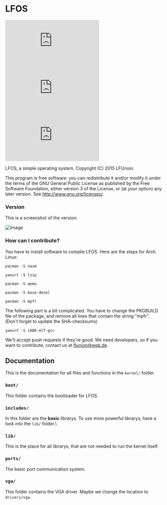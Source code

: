# LFOS
![Image](http://lfunion.bplaced.net/SmartImage/image.php?category=License&description=GPL3&color=083)
![Image](http://lfunion.bplaced.net/SmartImage/image.php?category=Stars&description=0&color=C93)
![Image](http://lfunion.bplaced.net/SmartImage/image.php?category=Forks&description=0)

LFOS, a simple operating system.
Copyright (C) 2015 LFUnion.

This program is free software: you can redistribute it and/or modify
it under the terms of the GNU General Public License as published by
the Free Software Foundation, either version 3 of the License, or
(at your option) any later version. See http://www.gnu.org/licenses/.

### Version
This is a screenshot of the version:

![Image](http://lfunion.bplaced.net/githubimages/lfos.png)

### How can I contribute?
You have to install software to compile LFOS. Here are the steps for Arch Linux:

`pacman -S nasm`

`yaourt -S lzip`

`pacman -S qemu`

`pacman -S base-devel`

`pacman -S mpfr`

The following part is a bit complicated. You have to change the PKGBUILD file of the package, and remove all lines that contain the
string "mpfr". (Don't forget to update the SHA-checksums)

`yaourt -S i686-elf-gcc`


We'll accept push requests if they're good. We need developers, so if you 
want to contribute, contact us at <lfunion@web.de>.

## Documentation
This is the documentation for all files and functions in the `kernel/` folder.

### `boot/`
This folder contains the bootloader for LFOS.

### `includes/`
In this folder are the **basic** librarys. To use more powerful librarys, have a look into the `lib/` folder.\

### `lib/`
This is the place for all librarys, that are not needed to run the kernel itself.

### `ports/`
The basic port communication system.

### `vga/`
This folder contains the VGA driver. Maybe we change the location to `drivers/vga`.
